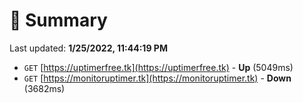 # 📖 Summary
Last updated: **1/25/2022, 11:44:19 PM**

- `GET` [https://uptimerfree.tk](https://uptimerfree.tk) - **Up** (5049ms)
- `GET` [https://monitoruptimer.tk](https://monitoruptimer.tk) - **Down** (3682ms)

